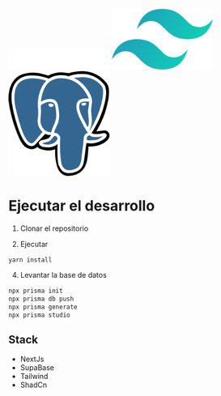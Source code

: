 <p align="between">
  <img src="./public/readme/Next.js_wordmark_dark.svg" width="200" alt="Next Logo" />
  <img src="./public/readme/tailwindcss.svg" width="200" alt="Tailwind Logo" />
  <img src="./public/readme/postgresql.svg" width="200" alt="postgres Logo" />
</p>



# Ejecutar el desarrollo

1. Clonar el repositorio

2. Ejecutar
```
yarn install
```


4. Levantar la base de datos
```
npx prisma init
npx prisma db push
npx prisma generate
npx prisma studio
```


## Stack
* NextJs
* SupaBase
* Tailwind
* ShadCn
